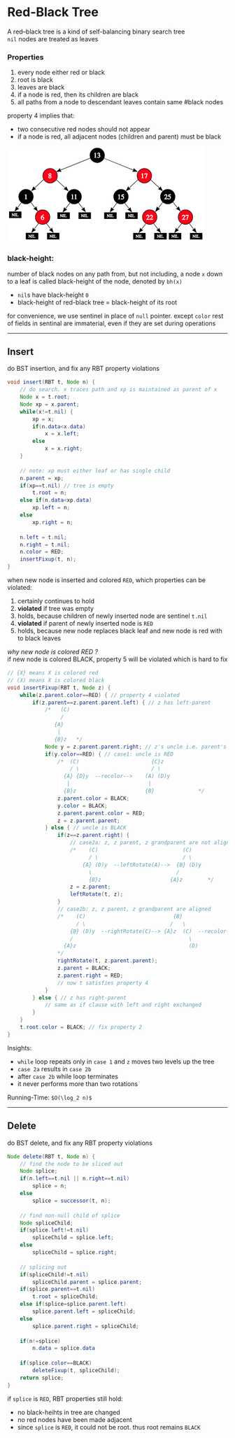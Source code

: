 # Red-Black Tree

A red–black tree is a kind of self-balancing binary search tree  
`nil` nodes are treated as leaves

### Properties

1. every node either red or black
2. root is black
3. leaves are black
4. if a node is red, then its children are black
5. all paths from a node to descendant leaves contain same #black nodes

property 4 implies that:
* two consecutive red nodes should not appear
* if a node is red, all adjacent nodes (children and parent) must be black

![red_black_tree1.png](files/red_black_tree1.png)

### black-height:

number of black nodes on any path from, but not including, a node `x` down to a leaf is called black-height of the node, denoted by `bh(x)`

* `nil`s have black-height `0`
* black-height of red-black tree = black-height of its root

for convenience, we use sentinel in place of `null` pointer. except `color` 
rest of fields in sentinal are immaterial, even if they are set during operations

---

## Insert

do BST insertion, and fix any RBT property violations

```java
void insert(RBT t, Node n) {
    // do search. x traces path and xp is maintained as parent of x
    Node x = t.root;
    Node xp = x.parent;
    while(x!=t.nil) {
        xp = x;
        if(n.data<x.data)
            x = x.left;
        else
            x = x.right;
    }

    // note: xp must either leaf or has single child
    n.parent = xp;
    if(xp==t.nil) // tree is empty
        t.root = n;
    else if(n.data<xp.data)
        xp.left = n;
    else
        xp.right = n;

    n.left = t.nil;
    n.right = t.nil;
    n.color = RED;
    insertFixup(t, n);
}
```

when new node is inserted and colored `RED`, which properties can be violated:
1. certainly continues to hold
2. **violated** if tree was empty
3. holds, because children of newly inserted node are sentinel `t.nil`
4. **violated** if parent of newly inserted node is `RED`
5. holds, because new node replaces black leaf and new node is red with to black leaves

*why new node is colored RED ?*  
if new node is colored BLACK, property 5 will be violated which is hard to fix

```java
// {X} means X is colored red
// (X) means X is colored black
void insertFixup(RBT t, Node z) {
    while(z.parent.color==RED) { // property 4 violated
        if(z.parent==z.parent.parent.left) { // z has left-parent
            /*   (C)
                 /
               {A}    
                |
               {B}z   */
            Node y = z.parent.parent.right; // z's uncle i.e. parent's sibling
            if(y.color==RED) { // case1: uncle is RED
                /*  (C)                       {C}z
                    / \                       / \
                  {A} {D}y  --recolor-->    (A) (D)y
                   |                         |
                  {B}z                      {B}              */
                z.parent.color = BLACK;
                y.color = BLACK;
                z.parent.parent.color = RED;
                z = z.parent.parent;
            } else { // uncle is BLACK
                if(z==z.parent.right) {
                    // case2a: z, z parent, z grandparent are not aligned
                    /*    (C)                           (C)
                          / \                           / \
                        {A} (D)y  --leftRotate(A)-->  {B} (D)y
                          \                           / 
                          {B}z                      {A}z        */
                    z = z.parent;
                    leftRotate(t, z);
                }
                // case2b: z, z parent, z grandparent are aligned
                /*    (C)                            {B}                     (B)
                      / \                           /   \                   /   \
                    {B} (D)y  --rightRotate(C)--> {A}z  (C)  --recolor--> {A}z  {C}
                    /                                     \                       \
                  {A}z                                    (D)                     (D)
                */
                rightRotate(t, z.parent.parent);
                z.parent = BLACK;
                z.parent.right = RED;
                // now t satisfies property 4
            }
        } else { // z has right-parent
            // same as if clause with left and right exchanged
        }
    }
    t.root.color = BLACK; // fix property 2
}
```

Insights:
* `while` loop repeats only in `case 1` and `z` moves two levels up the tree
* `case 2a` results in `case 2b`
* after `case 2b` while loop terminates
* it never performs more than two rotations

Running-Time: `$O(\log_2 n)$`

---

## Delete

do BST delete, and fix any RBT property violations

```java
Node delete(RBT t, Node n) {
    // find the node to be sliced out
    Node splice;
    if(n.left==t.nil || n.right==t.nil)
        splice = n;
    else
        splice = successor(t, n);

    // find non-null child of splice
    Node spliceChild;
    if(splice.left!=t.nil)
        spliceChild = splice.left;
    else
        spliceChild = splice.right;

    // splicing out
    if(spliceChild!=t.nil)
        spliceChild.parent = splice.parent;
    if(splice.parent==t.nil)
        t.root = spliceChild;
    else if(splice=splice.parent.left)
        splice.parent.left = spliceChild;
    else
        splice.parent.right = spliceChild;

    if(n!=splice)
        n.data = splice.data

    if(splice.color==BLACK)
        deleteFixup(t, spliceChild);
    return splice;
}
```

if `splice` is `RED`, RBT properties still hold:
* no black-heihts in tree are changed
* no red nodes have been made adjacent
* since `splice` is `RED`, it could not be root. thus root remains `BLACK`
